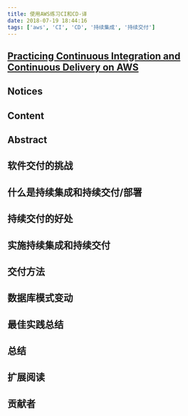 ```yaml
---
title: 使用AWS练习CI和CD-译
date: 2018-07-19 18:44:16
tags: ['aws', 'CI', 'CD', '持续集成', '持续交付']
---
```


## [Practicing Continuous Integration and Continuous Delivery on AWS](https://d0.awsstatic.com/whitepapers/DevOps/practicing-continuous-integration-continuous-delivery-on-AWS.pdf)

## Notices

## Content

## Abstract

## 软件交付的挑战

## 什么是持续集成和持续交付/部署

## 持续交付的好处

## 实施持续集成和持续交付

## 交付方法

## 数据库模式变动

## 最佳实践总结

## 总结

## 扩展阅读

## 贡献者




